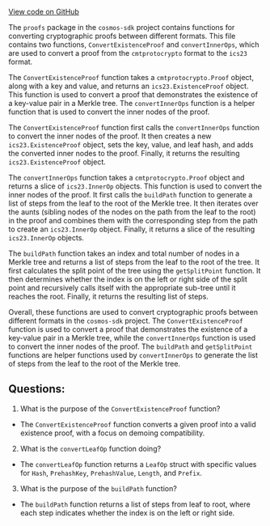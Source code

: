 [View code on GitHub](https://github.com/cosmos/cosmos-sdk.git/store/internal/proofs/convert.go)

The `proofs` package in the `cosmos-sdk` project contains functions for converting cryptographic proofs between different formats. This file contains two functions, `ConvertExistenceProof` and `convertInnerOps`, which are used to convert a proof from the `cmtprotocrypto` format to the `ics23` format.

The `ConvertExistenceProof` function takes a `cmtprotocrypto.Proof` object, along with a key and value, and returns an `ics23.ExistenceProof` object. This function is used to convert a proof that demonstrates the existence of a key-value pair in a Merkle tree. The `convertInnerOps` function is a helper function that is used to convert the inner nodes of the proof.

The `ConvertExistenceProof` function first calls the `convertInnerOps` function to convert the inner nodes of the proof. It then creates a new `ics23.ExistenceProof` object, sets the key, value, and leaf hash, and adds the converted inner nodes to the proof. Finally, it returns the resulting `ics23.ExistenceProof` object.

The `convertInnerOps` function takes a `cmtprotocrypto.Proof` object and returns a slice of `ics23.InnerOp` objects. This function is used to convert the inner nodes of the proof. It first calls the `buildPath` function to generate a list of steps from the leaf to the root of the Merkle tree. It then iterates over the aunts (sibling nodes of the nodes on the path from the leaf to the root) in the proof and combines them with the corresponding step from the path to create an `ics23.InnerOp` object. Finally, it returns a slice of the resulting `ics23.InnerOp` objects.

The `buildPath` function takes an index and total number of nodes in a Merkle tree and returns a list of steps from the leaf to the root of the tree. It first calculates the split point of the tree using the `getSplitPoint` function. It then determines whether the index is on the left or right side of the split point and recursively calls itself with the appropriate sub-tree until it reaches the root. Finally, it returns the resulting list of steps.

Overall, these functions are used to convert cryptographic proofs between different formats in the `cosmos-sdk` project. The `ConvertExistenceProof` function is used to convert a proof that demonstrates the existence of a key-value pair in a Merkle tree, while the `convertInnerOps` function is used to convert the inner nodes of the proof. The `buildPath` and `getSplitPoint` functions are helper functions used by `convertInnerOps` to generate the list of steps from the leaf to the root of the Merkle tree.
## Questions: 
 1. What is the purpose of the `ConvertExistenceProof` function?
- The `ConvertExistenceProof` function converts a given proof into a valid existence proof, with a focus on demoing compatibility.

2. What is the `convertLeafOp` function doing?
- The `convertLeafOp` function returns a `LeafOp` struct with specific values for `Hash`, `PrehashKey`, `PrehashValue`, `Length`, and `Prefix`.

3. What is the purpose of the `buildPath` function?
- The `buildPath` function returns a list of steps from leaf to root, where each step indicates whether the index is on the left or right side.